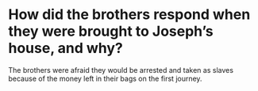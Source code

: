 # How did the brothers respond when they were brought to Joseph’s house, and why?

The brothers were afraid they would be arrested and taken as slaves because of the money left in their bags on the first journey.
